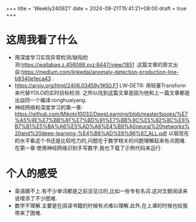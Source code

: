 +++
title = 'Weekly240921'
date = 2024-09-21T15:41:21+08:00
draft = true
+++

# 这周我看了什么

- 用深度学习实现异常检测/缺陷检测:https://wallabag.z.456088.xyz:8447/view/1851 .这篇文章的原文出自:https://medium.com/linkedai/anomaly-detection-production-line-b8340e1eca43 .
- https://arxiv.org/html/2406.03459v1#S0.F1 LW-DETR: 用轻量Transform来代替YOLO的实时目标检测. 之所以找到这篇文章是因为他和上一篇文章都是出自同一个编译:ronghuaiyang.
- 神经网络和深度学习的第一章: https://github.com/Mikoto10032/DeepLearning/blob/master/books/%E7%A5%9E%E7%BB%8F%E7%BD%91%E7%BB%9C%E5%92%8C%E6%B7%B1%E5%BA%A6%E5%AD%A6%E4%B9%A0neural%20networks%20and%20deep-learning-%E4%B8%AD%E6%96%87_ALL.pdf 以我现在的水平看这个书还是比较吃力的,问题在于数学相关的问题理解起来有点困难.在第一章:使⽤神经⽹络识别⼿写数字,我也下载了示例代码来运行.

# 个人的感受

- 英语跟不上.有不少单词都是之前没见过的,比如一些专有名词.这对文献阅读来说增添了不少困难.
- 数学不理解.主要是在阅读书籍的时候有点难以理解.此外,在上课的时候也给我带来了困难.
